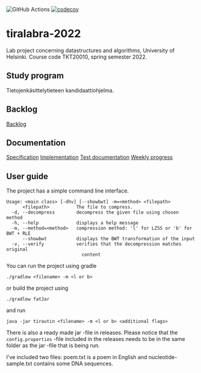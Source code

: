 ![GitHub Actions](https://github.com/shlevanto/tiralabra-2022/actions/workflows/main.yml/badge.svg)
[![codecov](https://codecov.io/gh/shlevanto/tiralabra-2022/branch/main/graph/badge.svg?token=0EE9F994BB)](https://codecov.io/gh/shlevanto/tiralabra-2022)

# tiralabra-2022
Lab project concerning datastructures and algorithms, University of Helsinki. Course code TKT20010, spring semester 2022. 

## Study program
Tietojenkäsittelytieteen kandidaattiohjelma. 

## Backlog
[Backlog](https://github.com/shlevanto/tiralabra-2022/projects/1)

## Documentation
[Specification](/docs/specification.md)
[Implementation](/docs/implementation.md)
[Test documentation](/docs/test_documentation.md)
[Weekly progress](/docs/weekly/)

## User guide
The project has a simple command line interface. 
```
Usage: <main class> [-dhv] [--showbwt] -m=<method> <filepath>
      <filepath>          The file to compress.
  -d, --decompress        decompress the given file using chosen method
  -h, --help              displays a help message
  -m, --method=<method>   compression method: 'l' for LZSS or 'b' for BWT + RLE
      --showbwt           displays the BWT transformation of the input
  -v, --verify            verifies that the decompression matches original
                            content
```
You can run the project using gradle
```
./gradlew <filename> -m <l or b>
```
or build the project using
```
./gradlew fatJar
```
and run
```
java -jar tirautin <filename> -m <l or b> <additional flags>
```
There is also a ready made jar -file in releases. Please notice that the ```config.properties``` -file included in the releases needs to be in the same folder as the jar -file that is being run.

I've included two files: poem.txt is a poem in English and nucleotide-sample.txt contains some DNA sequences.
